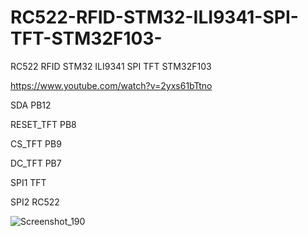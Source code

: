 # RC522-RFID-STM32-ILI9341-SPI-TFT-STM32F103-
RC522 RFID STM32 ILI9341 SPI TFT STM32F103 

https://www.youtube.com/watch?v=2yxs61bTtno

SDA   PB12

RESET_TFT   PB8

CS_TFT   PB9

DC_TFT   PB7

SPI1   TFT

SPI2   RC522

![Screenshot_190](https://user-images.githubusercontent.com/31142397/226750624-ac513029-024a-468a-91c0-f25a3aee9468.jpg)



